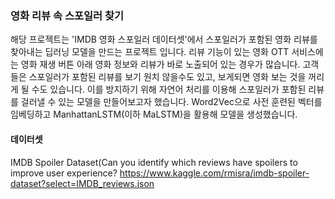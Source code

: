 ### 영화 리뷰 속 스포일러 찾기
해당 프로젝트는 'IMDB 영화 스포일러 데이터셋'에서 스포일러가 포함된 영화 리뷰를 찾아내는 딥러닝 모델을 만드는 프로젝트 입니다. 리뷰 기능이 있는 영화 OTT 서비스에는 영화 재생 버튼 아래 영화 정보와 리뷰가 바로 노출되어 있는 경우가 많습니다. 고객들은 스포일러가 포함된 리뷰를 보기 원치 않을수도 있고, 보게되면 영화 보는 것을 꺼리게 될 수도 있습니다. 이를 방지하기 위해 자연어 처리를 이용해 스포일러가 포함된 리뷰를 걸러낼 수 있는 모델을 만들어보고자 했습니다. Word2Vec으로 사전 훈련된 벡터를 임베딩하고 ManhattanLSTM(이하 MaLSTM)을 활용해 모델을 생성했습니다.   


#### 데이터셋
IMDB Spoiler Dataset(Can you identify which reviews have spoilers to improve user experience?
https://www.kaggle.com/rmisra/imdb-spoiler-dataset?select=IMDB_reviews.json
